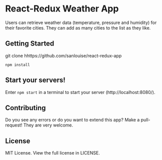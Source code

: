 # React-Redux Weather App

Users can retrieve weather data (temperature, pressure and humidity) for their favorite cities. They can add as many cities to the list as they like.

## Getting Started

git clone hhttps://github.com/sanlouise/react-redux-app

```
npm install
```

## Start your servers!

Enter `npm start` in a terminal to start your server (http://localhost:8080/).

## Contributing

Do you see any errors or do you want to extend this app? Make a pull-request! They are very welcome.

## License

MIT License. View the full license in LICENSE.